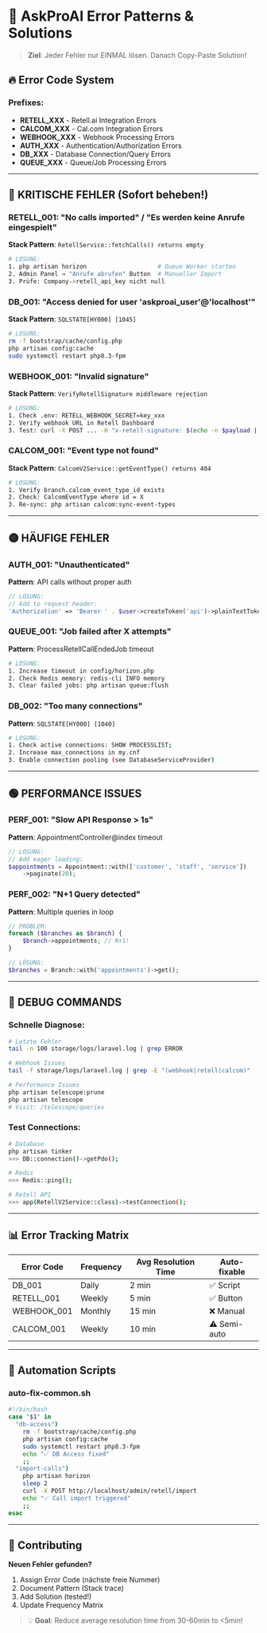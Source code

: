 # 🚨 AskProAI Error Patterns & Solutions

> **Ziel**: Jeder Fehler nur EINMAL lösen. Danach Copy-Paste Solution!

## 🔥 Error Code System

### Prefixes:
- **RETELL_XXX** - Retell.ai Integration Errors
- **CALCOM_XXX** - Cal.com Integration Errors  
- **WEBHOOK_XXX** - Webhook Processing Errors
- **AUTH_XXX** - Authentication/Authorization Errors
- **DB_XXX** - Database Connection/Query Errors
- **QUEUE_XXX** - Queue/Job Processing Errors

---

## 🔴 KRITISCHE FEHLER (Sofort beheben!)

### RETELL_001: "No calls imported" / "Es werden keine Anrufe eingespielt"
**Stack Pattern**: `RetellService::fetchCalls() returns empty`
```bash
# LÖSUNG:
1. php artisan horizon                    # Queue Worker starten
2. Admin Panel → "Anrufe abrufen" Button  # Manueller Import
3. Prüfe: Company->retell_api_key nicht null
```

### DB_001: "Access denied for user 'askproai_user'@'localhost'"
**Stack Pattern**: `SQLSTATE[HY000] [1045]`
```bash
# LÖSUNG:
rm -f bootstrap/cache/config.php
php artisan config:cache
sudo systemctl restart php8.3-fpm
```

### WEBHOOK_001: "Invalid signature"
**Stack Pattern**: `VerifyRetellSignature middleware rejection`
```bash
# LÖSUNG:
1. Check .env: RETELL_WEBHOOK_SECRET=key_xxx
2. Verify webhook URL in Retell Dashboard
3. Test: curl -X POST ... -H "x-retell-signature: $(echo -n $payload | openssl dgst -sha256 -hmac $secret)"
```

### CALCOM_001: "Event type not found"
**Stack Pattern**: `CalcomV2Service::getEventType() returns 404`
```bash
# LÖSUNG:
1. Verify branch.calcom_event_type_id exists
2. Check: CalcomEventType where id = X
3. Re-sync: php artisan calcom:sync-event-types
```

---

## 🟡 HÄUFIGE FEHLER

### AUTH_001: "Unauthenticated"
**Pattern**: API calls without proper auth
```php
// LÖSUNG:
// Add to request header:
'Authorization' => 'Bearer ' . $user->createToken('api')->plainTextToken
```

### QUEUE_001: "Job failed after X attempts"
**Pattern**: ProcessRetellCallEndedJob timeout
```bash
# LÖSUNG:
1. Increase timeout in config/horizon.php
2. Check Redis memory: redis-cli INFO memory
3. Clear failed jobs: php artisan queue:flush
```

### DB_002: "Too many connections"
**Pattern**: `SQLSTATE[HY000] [1040]`
```bash
# LÖSUNG:
1. Check active connections: SHOW PROCESSLIST;
2. Increase max_connections in my.cnf
3. Enable connection pooling (see DatabaseServiceProvider)
```

---

## 🟢 PERFORMANCE ISSUES

### PERF_001: "Slow API Response > 1s"
**Pattern**: AppointmentController@index timeout
```php
// LÖSUNG:
// Add eager loading:
$appointments = Appointment::with(['customer', 'staff', 'service'])
    ->paginate(20);
```

### PERF_002: "N+1 Query detected"
**Pattern**: Multiple queries in loop
```php
// PROBLEM:
foreach ($branches as $branch) {
    $branch->appointments; // N+1!
}

// LÖSUNG:
$branches = Branch::with('appointments')->get();
```

---

## 🔧 DEBUG COMMANDS

### Schnelle Diagnose:
```bash
# Letzte Fehler
tail -n 100 storage/logs/laravel.log | grep ERROR

# Webhook Issues
tail -f storage/logs/laravel.log | grep -E "(webhook|retell|calcom)"

# Performance Issues
php artisan telescope:prune
php artisan telescope
# Visit: /telescope/queries
```

### Test Connections:
```bash
# Database
php artisan tinker
>>> DB::connection()->getPdo();

# Redis
>>> Redis::ping();

# Retell API
>>> app(RetellV2Service::class)->testConnection();
```

---

## 📊 Error Tracking Matrix

| Error Code | Frequency | Avg Resolution Time | Auto-fixable |
|------------|-----------|-------------------|--------------|
| DB_001     | Daily     | 2 min            | ✅ Script    |
| RETELL_001 | Weekly    | 5 min            | ✅ Button    |
| WEBHOOK_001| Monthly   | 15 min           | ❌ Manual    |
| CALCOM_001 | Weekly    | 10 min           | ⚠️ Semi-auto |

---

## 🚀 Automation Scripts

### auto-fix-common.sh
```bash
#!/bin/bash
case "$1" in
  "db-access")
    rm -f bootstrap/cache/config.php
    php artisan config:cache
    sudo systemctl restart php8.3-fpm
    echo "✅ DB Access fixed"
    ;;
  "import-calls")
    php artisan horizon
    sleep 2
    curl -X POST http://localhost/admin/retell/import
    echo "✅ Call import triggered"
    ;;
esac
```

---

## 📝 Contributing

**Neuen Fehler gefunden?**
1. Assign Error Code (nächste freie Nummer)
2. Document Pattern (Stack trace)
3. Add Solution (tested!)
4. Update Frequency Matrix

> 💡 **Goal**: Reduce average resolution time from 30-60min to <5min!